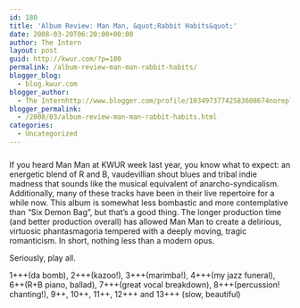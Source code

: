 ```yaml
---
id: 180
title: 'Album Review: Man Man, &quot;Rabbit Habits&quot;'
date: 2008-03-20T06:20:00+00:00
author: The Intern
layout: post
guid: http://kwur.com/?p=180
permalink: /album-review-man-man-rabbit-habits/
blogger_blog:
  - blog.kwur.com
blogger_author:
  - The Internhttp://www.blogger.com/profile/10349737742583608674noreply@blogger.com
blogger_permalink:
  - /2008/03/album-review-man-man-rabbit-habits.html
categories:
  - Uncategorized
---
```

<div class="pf-content">
  <p>
    <a onblur="try {parent.deselectBloggerImageGracefully();} catch(e) {}" href="http://www.kwur.com/blog/uploaded_images/IMG_0048-718883.JPG"><img style="margin: 0px auto 10px; display: block; text-align: center; cursor: pointer;" src="http://www.kwur.com/blog/uploaded_images/IMG_0048-718168.JPG" alt="" border="0" /></a>If you heard Man Man at KWUR week last year, you know what to expect: an energetic blend of R and B, vaudevillian shout blues and tribal indie madness that sounds like the musical equivalent of anarcho-syndicalism. Additionally, many of these tracks have been in their live repertoire for a while now. This album is somewhat less bombastic and more contemplative than &#8220;Six Demon Bag&#8221;, but that&#8217;s a good thing. The longer production time (and better production overall) has allowed Man Man to create a delirious, virtuosic phantasmagoria tempered with a deeply moving, tragic romanticism. In short, nothing less than a modern opus.
  </p>
  
  <p>
    Seriously, play all.
  </p>
  
  <p>
    1+++(da bomb), 2+++(kazoo!), 3+++(marimba!), 4+++(my jazz funeral), 6++(R+B piano, ballad), 7+++(great vocal breakdown), 8+++(percussion! chanting!), 9++, 10++, 11++, 12+++ and 13+++ (slow, beautiful)
  </p>
</div>